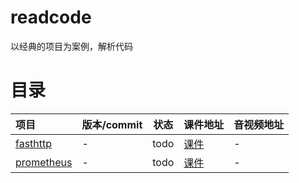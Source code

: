 # readcode
以经典的项目为案例，解析代码

# 目录
| 项目 |版本/commit | 状态 |课件地址 |音视频地址|
| :-----|:----| :----: |:----| :----| 
| [fasthttp](https://github.com/valyala/fasthttp) |-  | todo | [课件](fasthttp/README.md)|- |
| [prometheus](https://github.com/prometheus/prometheus) |  - | todo |[课件](prometheus/README.md) |- |


